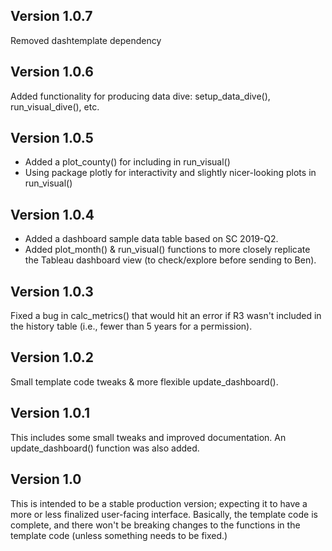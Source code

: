 
## Version 1.0.7

Removed dashtemplate dependency

## Version 1.0.6

Added functionality for producing data dive: setup_data_dive(), run_visual_dive(), etc.

## Version 1.0.5

- Added a plot_county() for including in run_visual()
- Using package plotly for interactivity and slightly nicer-looking plots in run_visual()

## Version 1.0.4

- Added a dashboard sample data table based on SC 2019-Q2.
- Added plot_month() & run_visual() functions to more closely replicate the Tableau dashboard view (to check/explore before sending to Ben).

## Version 1.0.3

Fixed a bug in calc_metrics() that would hit an error if R3 wasn't included in the history table (i.e., fewer than 5 years for a permission).

## Version 1.0.2

Small template code tweaks & more flexible update_dashboard().

## Version 1.0.1

This includes some small tweaks and improved documentation. An update_dashboard() function was also added.

## Version 1.0

This is intended to be a stable production version; expecting it to have a more or less finalized user-facing interface. Basically, the template code is complete, and there won't be breaking changes to the functions in the template code (unless something needs to be fixed.)
